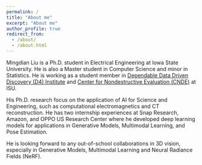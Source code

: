 ```yaml
---
permalink: /
title: "About me"
excerpt: "About me"
author_profile: true
redirect_from: 
  - /about/
  - /about.html
---
```



Mingdian Liu is a Ph.D. student in Electrical Engineering at Iowa State University. He is also a Master student in Computer 
Science and minor in Statistics. He is working as a student member in [Dependable Data Driven Discovery (D4) Institute](https://tads.research.iastate.edu/people/mingdian-liu) and [Center for Nondestructive Evaluation (CNDE)](https://www.cnde.iastate.edu/mingdian-liu/) at ISU.

His Ph.D. research focus on the application of AI for Science and Engineering, such as computational electromagnetics and CT reconstruction. 
He has two internship experiences at Snap Research, Amazon, and OPPO US Research Center where he developed deep learning models for applications in Generative Models, Multimodal Learning, and Pose Estimation.

He is looking forward to any out-of-school collaborations in 3D vision, especially in Generative Models, Multimodal Learning and Neural Radiance Fields (NeRF).
